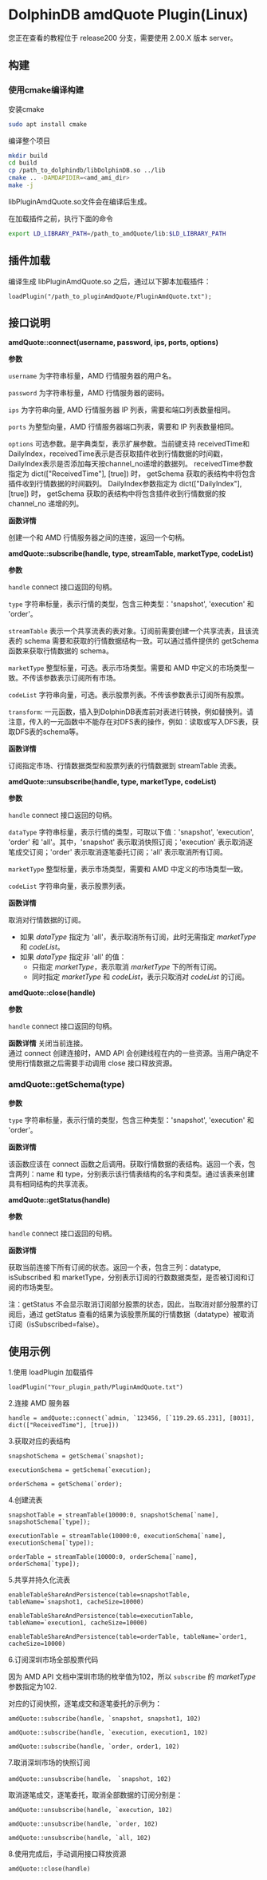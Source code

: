 # DolphinDB amdQuote Plugin(Linux)

您正在查看的教程位于 release200 分支，需要使用 2.00.X 版本 server。

## 构建

### 使用cmake编译构建

安装cmake

```bash
sudo apt install cmake
```

编译整个项目
```bash
mkdir build
cd build
cp /path_to_dolphindb/libDolphinDB.so ../lib
cmake .. -DAMDAPIDIR=<amd_ami_dir>
make -j
```

libPluginAmdQuote.so文件会在编译后生成。

在加载插件之前，执行下面的命令
```bash
export LD_LIBRARY_PATH=/path_to_amdQuote/lib:$LD_LIBRARY_PATH
```

## 插件加载

编译生成 libPluginAmdQuote.so 之后，通过以下脚本加载插件：

```
loadPlugin("/path_to_pluginAmdQuote/PluginAmdQuote.txt");
```
## 接口说明

**amdQuote::connect(username, password, ips, ports, options)**

**参数**

`username` 为字符串标量，AMD 行情服务器的用户名。

`password` 为字符串标量，AMD 行情服务器的密码。

`ips` 为字符串向量, AMD 行情服务器 IP 列表，需要和端口列表数量相同。

`ports` 为整型向量，AMD 行情服务器端口列表，需要和 IP 列表数量相同。

`options` 可选参数。是字典类型，表示扩展参数。当前键支持 receivedTime和DailyIndex，receivedTime表示是否获取插件收到行情数据的时间戳，DailyIndex表示是否添加每天按channel_no递增的数据列。
receivedTime参数指定为 dict(["ReceivedTime"], [true]) 时， getSchema 获取的表结构中将包含插件收到行情数据的时间戳列。
DailyIndex参数指定为 dict(["DailyIndex"], [true]) 时， getSchema 获取的表结构中将包含插件收到行情数据的按 channel_no 递增的列。

**函数详情**

创建一个和 AMD 行情服务器之间的连接，返回一个句柄。

**amdQuote::subscribe(handle, type, streamTable, marketType, codeList)**

**参数**

`handle` connect 接口返回的句柄。

`type` 字符串标量，表示行情的类型，包含三种类型：'snapshot', 'execution' 和 'order'。

`streamTable` 表示一个共享流表的表对象。订阅前需要创建一个共享流表，且该流表的 schema 需要和获取的行情数据结构一致。可以通过插件提供的 getSchema 函数来获取行情数据的 schema。

`marketType` 整型标量，可选。表示市场类型。需要和 AMD 中定义的市场类型一致。不传该参数表示订阅所有市场。

`codeList` 字符串向量，可选。表示股票列表。不传该参数表示订阅所有股票。

`transform`: 一元函数，插入到DolphinDB表库前对表进行转换，例如替换列。请注意，传入的一元函数中不能存在对DFS表的操作，例如：读取或写入DFS表，获取DFS表的schema等。

**函数详情**

订阅指定市场、行情数据类型和股票列表的行情数据到 streamTable 流表。

**amdQuote::unsubscribe(handle, type, marketType, codeList)**

**参数**

`handle` connect 接口返回的句柄。

`dataType` 字符串标量，表示行情的类型，可取以下值：'snapshot', 'execution', 'order' 和 'all'。其中，'snapshot' 表示取消快照订阅；'execution' 表示取消逐笔成交订阅；'order' 表示取消逐笔委托订阅；'all' 表示取消所有订阅。

`marketType` 整型标量，表示市场类型，需要和 AMD 中定义的市场类型一致。

`codeList` 字符串向量，表示股票列表。

**函数详情**

取消对行情数据的订阅。
* 如果 *dataType* 指定为 'all'，表示取消所有订阅，此时无需指定 *marketType* 和 *codeList*。
* 如果 *dataType* 指定非 'all' 的值：
  * 只指定 *marketType*，表示取消 *marketType* 下的所有订阅。
  * 同时指定 *marketType* 和 *codeList*，表示只取消对 *codeList* 的订阅。

**amdQuote::close(handle)**

**参数**

`handle` connect 接口返回的句柄。

**函数详情**
关闭当前连接。  
通过 connect 创建连接时，AMD API 会创建线程在内的一些资源。当用户确定不使用行情数据之后需要手动调用 close 接口释放资源。

### **amdQuote::getSchema(type)**

**参数**

`type` 字符串标量，表示行情的类型，包含三种类型：'snapshot', 'execution' 和 'order'。

**函数详情**

该函数应该在 connect 函数之后调用。获取行情数据的表结构。返回一个表，包含两列：name 和 type，分别表示该行情表结构的名字和类型。通过该表来创建具有相同结构的共享流表。

**amdQuote::getStatus(handle)**

**参数**

`handle` connect 接口返回的句柄。

**函数详情**

获取当前连接下所有订阅的状态。返回一个表，包含三列：datatype, isSubscribed 和 marketType，分别表示订阅的行数数据类型，是否被订阅和订阅的市场类型。  

注：getStatus 不会显示取消订阅部分股票的状态，因此，当取消对部分股票的订阅后，通过 getStatus 查看的结果为该股票所属的行情数据（datatype）被取消订阅（isSubscribed=false）。

## 使用示例

1.使用 loadPlugin 加载插件 
```
loadPlugin("Your_plugin_path/PluginAmdQuote.txt")
```
2.连接 AMD 服务器
```
handle = amdQuote::connect(`admin, `123456, [`119.29.65.231], [8031], dict(["ReceivedTime"], [true]))
```
3.获取对应的表结构
```
snapshotSchema = getSchema(`snapshot); 

executionSchema = getSchema(`execution);

orderSchema = getSchema(`order);
```

4.创建流表
```
snapshotTable = streamTable(10000:0, snapshotSchema[`name], snapshotSchema[`type]);

executionTable = streamTable(10000:0, executionSchema[`name], executionSchema[`type]);

orderTable = streamTable(10000:0, orderSchema[`name], orderSchema[`type]);
```
5.共享并持久化流表
```
enableTableShareAndPersistence(table=snapshotTable, tableName=`snapshot1, cacheSize=10000)

enableTableShareAndPersistence(table=executionTable, tableName=`execution1, cacheSize=10000)

enableTableShareAndPersistence(table=orderTable, tableName=`order1, cacheSize=10000)
```
6.订阅深圳市场全部股票代码 

因为 AMD API 文档中深圳市场的枚举值为102，所以 `subscribe` 的 *marketType* 参数指定为102.

对应的订阅快照，逐笔成交和逐笔委托的示例为： 
```
amdQuote::subscribe(handle, `snapshot, snapshot1, 102) 

amdQuote::subscribe(handle, `execution, execution1, 102)

amdQuote::subscribe(handle, `order, order1, 102)
```
7.取消深圳市场的快照订阅 

```
amdQuote::unsubscribe(handle， `snapshot, 102)  
```
取消逐笔成交，逐笔委托，取消全部数据的订阅分别是： 
```
amdQuote::unsubscribe(handle, `execution, 102) 

amdQuote::unsubscribe(handle, `order, 102) 

amdQuote::unsubscribe(handle, `all, 102)  
```
8.使用完成后，手动调用接口释放资源 

```
amdQuote::close(handle)
```
